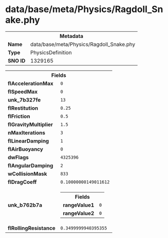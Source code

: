 <h1>data/base/meta/Physics/Ragdoll_Snake.phy</h1><table><tr><th colspan="100%">Metadata</th></tr><tr><td><b>Name</b></td><td>data/base/meta/Physics/Ragdoll_Snake.phy</td></tr><tr><td><b>Type</b></td><td>PhysicsDefinition</td></tr><tr><td><b>SNO ID</b></td><td>1329165</td></tr></table>

<table><tr><th colspan="100%">Fields</th></tr><tr><td><b>flAccelerationMax</b></td><td><code>0</code></td></tr><tr><td><b>flSpeedMax</b></td><td><code>0</code></td></tr><tr><td><b>unk_7b327fe</b></td><td><code>13</code></td></tr><tr><td><b>flRestitution</b></td><td><code>0.25</code></td></tr><tr><td><b>flFriction</b></td><td><code>0.5</code></td></tr><tr><td><b>flGravityMultiplier</b></td><td><code>1.5</code></td></tr><tr><td><b>nMaxIterations</b></td><td><code>3</code></td></tr><tr><td><b>flLinearDamping</b></td><td><code>1</code></td></tr><tr><td><b>flAirBuoyancy</b></td><td><code>0</code></td></tr><tr><td><b>dwFlags</b></td><td><code>4325396</code></td></tr><tr><td><b>flAngularDamping</b></td><td><code>2</code></td></tr><tr><td><b>wCollisionMask</b></td><td><code>833</code></td></tr><tr><td><b>flDragCoeff</b></td><td><code>0.10000000149011612</code></td></tr><tr><td><b>unk_b762b7a</b></td><td><table><tr><th colspan="100%">Fields</th></tr><tr><td><b>rangeValue1</b></td><td><code>0</code></td></tr><tr><td><b>rangeValue2</b></td><td><code>0</code></td></tr></table>

</td></tr><tr><td><b>flRollingResistance</b></td><td><code>0.3499999940395355</code></td></tr></table>

